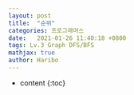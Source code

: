 ```yaml
---
layout: post
title:  "순위"
categories: 프로그래머스
date:   2021-01-26 11:40:18 +0800
tags: Lv.3 Graph DFS/BFS
mathjax: true
author: Haribo
---
```


* content
{:toc}
